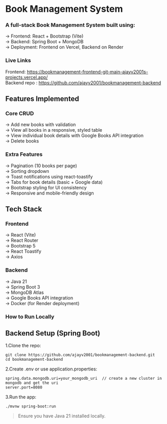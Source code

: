 # Book Management System

### A full-stack Book Management System built using:

→ Frontend: React + Bootstrap (Vite)<br/>
→ Backend: Spring Boot + MongoDB<br/>
→ Deployment: Frontend on Vercel, Backend on Render  

### Live Links

Frontend: https://bookmanagement-frontend-git-main-ajayv2001s-projects.vercel.app/<br/>
Backend repo : https://github.com/ajayv2001/bookmanagement-backend

## Features Implemented
### Core CRUD

→ Add new books with validation<br/>
→ View all books in a responsive, styled table<br/>
→ View individual book details with Google Books API integration<br/>
→ Delete books

### Extra Features

→ Pagination (10 books per page)<br/>
→ Sorting dropdown<br/>
→ Toast notifications using react-toastify<br/>
→ Tabs for book details (basic + Google data)<br/>
→ Bootstrap styling for UI consistency<br/>
→ Responsive and mobile-friendly design

## Tech Stack
### Frontend

→ React (Vite)<br/>
→ React Router<br/>
→ Bootstrap 5<br/>
→ React Toastify<br/>
→ Axios

### Backend

→ Java 21<br/>
→ Spring Boot 3<br/>
→ MongoDB Atlas<br/>
→ Google Books API integration<br/>
→ Docker (for Render deployment)

### How to Run Locally
## Backend Setup (Spring Boot)

 1.Clone the repo:<br/>
```
git clone https://github.com/ajayv2001/bookmanagement-backend.git
cd bookmanagement-backend
```
 2.Create .env or use application.properties:<br/>
```
spring.data.mongodb.uri=your_mongodb_uri  // create a new cluster in mongodb and get the uri
server.port=8080
```
 3.Run the app:<br/>
 ```
./mvnw spring-boot:run
```
> Ensure you have Java 21 installed locally.









